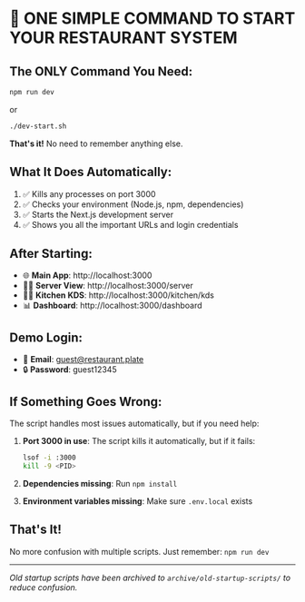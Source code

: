 # 🚀 ONE SIMPLE COMMAND TO START YOUR RESTAURANT SYSTEM

## The ONLY Command You Need:

```bash
npm run dev
```

or 

```bash
./dev-start.sh
```

**That's it!** No need to remember anything else.

## What It Does Automatically:

1. ✅ Kills any processes on port 3000
2. ✅ Checks your environment (Node.js, npm, dependencies)
3. ✅ Starts the Next.js development server
4. ✅ Shows you all the important URLs and login credentials

## After Starting:

- 🌐 **Main App**: http://localhost:3000
- 👨‍💼 **Server View**: http://localhost:3000/server  
- 👨‍🍳 **Kitchen KDS**: http://localhost:3000/kitchen/kds
- 📊 **Dashboard**: http://localhost:3000/dashboard

## Demo Login:
- 📧 **Email**: guest@restaurant.plate
- 🔒 **Password**: guest12345

## If Something Goes Wrong:

The script handles most issues automatically, but if you need help:

1. **Port 3000 in use**: The script kills it automatically, but if it fails:
   ```bash
   lsof -i :3000
   kill -9 <PID>
   ```

2. **Dependencies missing**: Run `npm install`

3. **Environment variables missing**: Make sure `.env.local` exists

## That's It!

No more confusion with multiple scripts. Just remember: `npm run dev`

---

*Old startup scripts have been archived to `archive/old-startup-scripts/` to reduce confusion.*